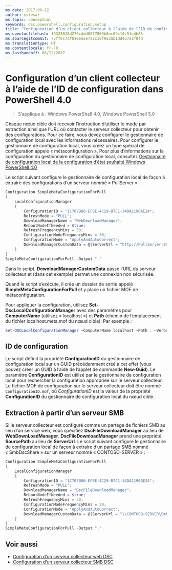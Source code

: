 ```yaml
---
ms.date: 2017-06-12
author: eslesar
ms.topic: conceptual
keywords: dsc,powershell,configuration,setup
title: "Configuration d’un client collecteur à l’aide de l’ID de configuration dans PowerShell 4.0"
ms.openlocfilehash: 19328018d276cddd0877869b0ec69c14c51e4b85
ms.sourcegitcommit: 75f70c7df01eea5e7a2c16f9a3ab1dd437a1f8fd
ms.translationtype: HT
ms.contentlocale: fr-FR
ms.lasthandoff: 06/12/2017
---
```

<a id="setting-up-a-pull-client-using-configuration-id-in-powershell-40" class="xliff"></a>
# Configuration d’un client collecteur à l’aide de l’ID de configuration dans PowerShell 4.0

>S’applique à : Windows PowerShell 4.0, Windows PowerShell 5.0

Chaque nœud cible doit recevoir l’instruction d’utiliser le mode par extraction ainsi que l’URL où contacter le serveur collecteur pour obtenir des configurations. Pour ce faire, vous devez configurer le gestionnaire de configuration local avec les informations nécessaires. Pour configurer le gestionnaire de configuration local, vous créez un type spécial de configuration appelé « métaconfiguration ». Pour plus d’informations sur la configuration du gestionnaire de configuration local, consultez [Gestionnaire de configuration local de la configuration d’état souhaité Windows PowerShell 4.0](metaConfig4.md)

Le script suivant configure le gestionnaire de configuration local de façon à extraire des configurations d’un serveur nommé « PullServer ».

```powershell
Configuration SimpleMetaConfigurationForPull 
{ 
    LocalConfigurationManager 
    { 
        ConfigurationID = "1C707B86-EF8E-4C29-B7C1-34DA2190AE24";
        RefreshMode = "PULL";
        DownloadManagerName = "WebDownloadManager";
        RebootNodeIfNeeded = $true;
        RefreshFrequencyMins = 30;
        ConfigurationModeFrequencyMins = 30; 
        ConfigurationMode = "ApplyAndAutoCorrect";
        DownloadManagerCustomData = @{ServerUrl = "http://PullServer:8080/PSDSCPullServer/PSDSCPullServer.svc"; AllowUnsecureConnection = “TRUE”}
    } 
} 
SimpleMetaConfigurationForPull -Output "."
```

Dans le script, **DownloadManagerCustomData** passe l’URL du serveur collecteur et (dans cet exemple) permet une connexion non sécurisée. 

Quand le script s’exécute, il crée un dossier de sortie appelé **SimpleMetaConfigurationForPull** et y place un fichier MOF de métaconfiguration.

Pour appliquer la configuration, utilisez **Set-DscLocalConfigurationManager** avec des paramètres pour **ComputerName** (utilisez « localhost ») et **Path** (chemin de l’emplacement du fichier localhost.meta.mof du nœud cible). Par exemple : 
```powershell
Set-DSCLocalConfigurationManager –ComputerName localhost –Path . –Verbose.
```

<a id="configuration-id" class="xliff"></a>
## ID de configuration
Le script définit la propriété **ConfigurationID** du gestionnaire de configuration local sur un GUID précédemment créé à cet effet (vous pouvez créer un GUID à l’aide de l’applet de commande **New-Guid**). Le paramètre **ConfigurationID** est utilisé par le gestionnaire de configuration local pour rechercher la configuration appropriée sur le serveur collecteur. Le fichier MOF de configuration sur le serveur collecteur doit être nommé `ConfigurationID.mof`, où *ConfigurationID* est la valeur de la propriété **ConfigurationID** du gestionnaire de configuration local du nœud cible.

<a id="pulling-from-an-smb-server" class="xliff"></a>
## Extraction à partir d’un serveur SMB

Si le serveur collecteur est configuré comme un partage de fichiers SMB au lieu d’un service web, vous spécifiez **DscFileDownloadManager** au lieu de **WebDownLoadManager**.
**DscFileDownloadManager** prend une propriété **SourcePath** au lieu de **ServerUrl**. Le script suivant configure le gestionnaire de configuration local de façon à extraire d’un partage SMB nommé « SmbDscShare » sur un serveur nommé « CONTOSO-SERVER » :

```powershell
Configuration SimpleMetaConfigurationForPull 
{ 
    LocalConfigurationManager 
    { 
        ConfigurationID = "1C707B86-EF8E-4C29-B7C1-34DA2190AE24";
        RefreshMode = "PULL";
        DownloadManagerName = "DscFileDownloadManager";
        RebootNodeIfNeeded = $true;
        RefreshFrequencyMins = 30;
        ConfigurationModeFrequencyMins = 30; 
        ConfigurationMode = "ApplyAndAutoCorrect";
        DownloadManagerCustomData = @{ServerUrl = "\\CONTOSO-SERVER\SmbDscShare"}
    } 
} 
SimpleMetaConfigurationForPull -Output "."
```

<a id="see-also" class="xliff"></a>
## Voir aussi

- [Configuration d’un serveur collecteur web DSC](pullServer.md)
- [Configuration d’un serveur collecteur SMB DSC](pullServerSMB.md)

